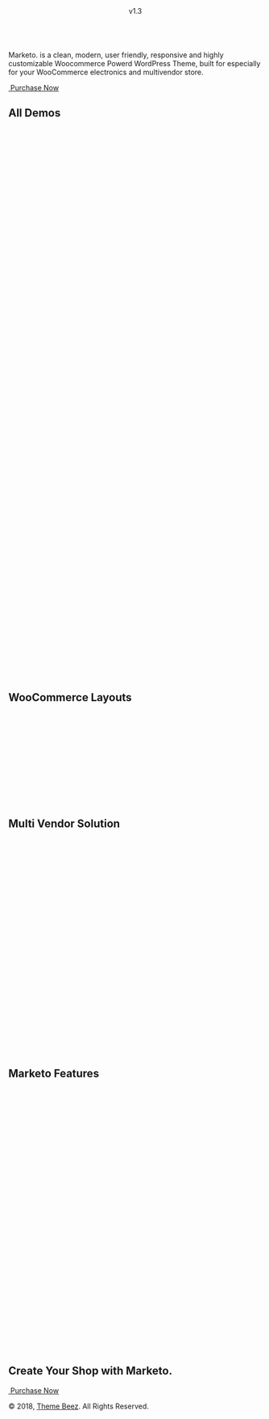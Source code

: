 <!DOCTYPE html>
<!-- saved from url=(0035)https://xpeedstudio.com/wp/marketo/ -->
<html lang="en"><head><meta http-equiv="Content-Type" content="text/html; charset=UTF-8">


<title>Marketo - Responsive and highly customizable Wordpress Theme</title>

<meta http-equiv="X-UA-Compatible" content="IE=edge">
<meta name="viewport" content="width=device-width, initial-scale=1.0, maximum-scale=1.0, user-scalable=0">
<link href="./Marketo - Responsive and highly customizable Wordpress Theme_files/css" rel="stylesheet">
<link rel="icon" type="image/png" href="https://xpeedstudio.com/wp/marketo/favicon.ico">


<link rel="stylesheet" href="./Marketo - Responsive and highly customizable Wordpress Theme_files/bootstrap.min.css">
<link rel="stylesheet" href="./Marketo - Responsive and highly customizable Wordpress Theme_files/jquery.mCustomScrollbar.css">
<link rel="stylesheet" href="./Marketo - Responsive and highly customizable Wordpress Theme_files/animate.css">

<link rel="stylesheet" href="./Marketo - Responsive and highly customizable Wordpress Theme_files/deemo.css">

<link rel="stylesheet" href="./Marketo - Responsive and highly customizable Wordpress Theme_files/responsive.css">

<!--[if lt IE 9]>
   <script src="js/html5shiv.js"></script>
   <script src="js/respond.min.js"></script>
   <![endif]-->
</head>
<body>

<header class="demo-header">
<div class="container">
<div class="row">
<div class="col-lg-3 col-6">
<div class="demo-version">
<span>v1.3</span>
</div>
</div>
</div>
</div>
</header>


<section class="demo-banner-sec">
<div class="banner-table">
<div class="banner-table-cell">
<div class="container">
<div class="row">
<div class="col-xl-6 col-lg-7 align-self-center">
<div class="xs-banner-content">
<img class="wow fadeInUp" data-wow-duration="1s" src="./Marketo - Responsive and highly customizable Wordpress Theme_files/logo.png" alt="" style="visibility: visible; animation-duration: 1s; animation-name: fadeInUp;">
<p class="wow fadeInUp" data-wow-duration="1.5s" style="visibility: visible; animation-duration: 1.5s; animation-name: fadeInUp;">
Marketo. is a clean, modern, user friendly, responsive and highly customizable Woocommerce Powerd WordPress Theme, built for especially for
your WooCommerce electronics and multivendor store.
</p>
<div class="button-item wow fadeInUp" data-wow-duration="2s" style="visibility: visible; animation-duration: 2s; animation-name: fadeInUp;">
<a href="https://themeforest.net/user/themebeez500/portfolio" target="_blank" class="btn">
<span>
<img src="./Marketo - Responsive and highly customizable Wordpress Theme_files/envato.png" alt="">
</span> Purchase Now</a>

</div>
</div>
</div>
</div>
</div>
</div>
</div>
<div class="banner-img">
<img src="./Marketo - Responsive and highly customizable Wordpress Theme_files/banner-img.png" alt="">
</div>
</section>



<section class="page-item-sec">
<div class="container">
<div class="row">
<div class="col-lg-8 mx-auto wow fadeInUp" data-wow-duration=".5s" style="visibility: visible; animation-duration: 0.5s; animation-name: fadeInUp;">
<h2 class="section-title">All Demos </h2>
</div>
</div>

<div class="row">
<div class="col-lg-4 col-md-6 wow fadeInUp" data-wow-duration="1s" style="visibility: hidden; animation-duration: 1s; animation-name: none;">
<div class="single-home-list">
<div class="single-page-list">
<a href="https://demo.xpeedstudio.com/marketov2/" target="_blank">
<div class="page-list-img-header">
<span></span>
<span></span>
<span></span>
</div>
<div class="page-list-img">
<span class="screen-img">
<img src="./Marketo - Responsive and highly customizable Wordpress Theme_files/home_two.jpg" alt="">
</span>
</div>
</a>
</div>
<h3 class="home-list-title">Default</h3>
</div>
</div>
<div class="col-lg-4 col-md-6 wow fadeInUp" data-wow-duration="1s" style="visibility: hidden; animation-duration: 1s; animation-name: none;">
<div class="single-home-list">
<div class="single-page-list">
<a href="https://demo.xpeedstudio.com/marketov2/furniture/" target="_blank">
<div class="page-list-img-header">
<span></span>
<span></span>
<span></span>
</div>
<div class="page-list-img">
<span class="screen-img">
<img src="./Marketo - Responsive and highly customizable Wordpress Theme_files/Furniture.jpg" alt="">
</span>
</div>
</a>
</div>
<h3 class="home-list-title">Furniture</h3>
</div>
</div>
<div class="col-lg-4 col-md-6 wow fadeInUp" data-wow-duration="1.5s" style="visibility: hidden; animation-duration: 1.5s; animation-name: none;">
<div class="single-home-list">
<div class="single-page-list">
<a href="https://demo.xpeedstudio.com/marketov2/grocery/" target="_blank">
<div class="page-list-img-header">
<span></span>
<span></span>
<span></span>
</div>
<div class="page-list-img">
<span class="screen-img">
<img src="./Marketo - Responsive and highly customizable Wordpress Theme_files/grocery.jpg" alt="">
</span>
</div>
</a>
</div>
<h3 class="home-list-title">Grocery</h3>
</div>
</div>

<div class="col-lg-4 col-md-6 wow fadeInUp" data-wow-duration="1s" style="visibility: hidden; animation-duration: 1s; animation-name: none;">
<div class="single-home-list">
<div class="single-page-list">
<a href="https://demo.xpeedstudio.com/marketov2/parts/" target="_blank">
<div class="page-list-img-header">
<span></span>
<span></span>
<span></span>
</div>
<div class="page-list-img">
<span class="screen-img">
<img src="./Marketo - Responsive and highly customizable Wordpress Theme_files/auto.jpg" alt="">
</span>
</div>
</a>
</div>
<h3 class="home-list-title">Auto Parts</h3>
 </div>
</div>
<div class="col-lg-4 col-md-6 wow fadeInUp" data-wow-duration="1s" style="visibility: hidden; animation-duration: 1s; animation-name: none;">
<div class="single-home-list">
<div class="single-page-list">
<a href="https://demo.xpeedstudio.com/marketov2/watch/" target="_blank">
<div class="page-list-img-header">
<span></span>
<span></span>
<span></span>
</div>
<div class="page-list-img">
<span class="screen-img">
<img src="./Marketo - Responsive and highly customizable Wordpress Theme_files/watch.jpg" alt="">
</span>
</div>
</a>
</div>
<h3 class="home-list-title">Watch</h3>
</div>
</div>
<div class="col-lg-4 col-md-6 wow fadeInUp" data-wow-duration="1s" style="visibility: hidden; animation-duration: 1s; animation-name: none;">
<div class="single-home-list">
<div class="single-page-list">
<a href="https://demo.xpeedstudio.com/marketov2/shoe/" target="_blank">
<div class="page-list-img-header">
<span></span>
<span></span>
<span></span>
</div>
<div class="page-list-img">
<span class="screen-img">
<img src="./Marketo - Responsive and highly customizable Wordpress Theme_files/shoe.jpg" alt="">
</span>
</div>
</a>
</div>
<h3 class="home-list-title">Shoe</h3>
</div>
</div>
<div class="col-lg-4 col-md-6 wow fadeInUp" data-wow-duration="1s" style="visibility: hidden; animation-duration: 1s; animation-name: none;">
<div class="single-home-list">
<div class="single-page-list">
<a href="https://demo.xpeedstudio.com/marketov2/eyeglass/" target="_blank">
<div class="page-list-img-header">
<span></span>
<span></span>
<span></span>
</div>
<div class="page-list-img">
<span class="screen-img">
<img src="./Marketo - Responsive and highly customizable Wordpress Theme_files/eyeglass.jpg" alt="">
</span>
</div>
</a>
</div>
<h3 class="home-list-title">Eye Glass</h3>
</div>
</div>
<div class="col-lg-4 col-md-6 wow fadeInUp" data-wow-duration="1s" style="visibility: hidden; animation-duration: 1s; animation-name: none;">
<div class="single-home-list">
<div class="single-page-list">
<a href="https://demo.xpeedstudio.com/marketov2/jewelry/" target="_blank">
<div class="page-list-img-header">
<span></span>
<span></span>
<span></span>
</div>
<div class="page-list-img">
<span class="screen-img">
<img src="./Marketo - Responsive and highly customizable Wordpress Theme_files/jewelry.jpg" alt="">
</span>
</div>
</a>
</div>
<h3 class="home-list-title">Jewelry</h3>
</div>
</div>
 <div class="col-lg-4 col-md-6 wow fadeInUp" data-wow-duration="1.5s" style="visibility: hidden; animation-duration: 1.5s; animation-name: none;">
<div class="single-home-list">
<div class="single-page-list">
<a href="https://demo.xpeedstudio.com/marketov2/home2/" target="_blank">
<div class="page-list-img-header">
<span></span>
<span></span>
<span></span>
</div>
<div class="page-list-img">
<span class="screen-img">
<img src="./Marketo - Responsive and highly customizable Wordpress Theme_files/home_one.jpg" alt="">
</span>
</div>
</a>
</div>
<h3 class="home-list-title">Electronics</h3>
</div>
</div>


<div class="col-lg-4 col-md-6 wow fadeInUp mx-auto" data-wow-duration="2s" style="visibility: hidden; animation-duration: 2s; animation-name: none;">
<div class="single-home-list">
<div class="single-page-list">
<a href="https://demo.xpeedstudio.com/marketov2/home3/" target="_blank">
<div class="page-list-img-header">
<span></span>
<span></span>
<span></span>
</div>
<div class="page-list-img">
<span class="screen-img">
<img src="./Marketo - Responsive and highly customizable Wordpress Theme_files/home_three.jpg" alt="">
</span>
</div>
</a>
</div>
<h3 class="home-list-title">Electronics Two</h3>
</div>
</div>

<div class="col-lg-4 col-md-6 wow fadeInUp mx-auto" data-wow-duration="2.5s" style="visibility: hidden; animation-duration: 2.5s; animation-name: none;">
<div class="single-home-list">
<div class="single-page-list">
<a href="https://demo.xpeedstudio.com/marketov2/home4/" target="_blank">
<div class="page-list-img-header">
<span></span>
<span></span>
<span></span>
</div>
<div class="page-list-img">
<span class="screen-img">
<img src="./Marketo - Responsive and highly customizable Wordpress Theme_files/home_four.jpg" alt="">
</span>
</div>
</a>
</div>
<h3 class="home-list-title">Electronics Three</h3>
</div>
</div>

<div class="col-lg-4 col-md-6 wow fadeInUp" data-wow-duration="3s" style="visibility: hidden; animation-duration: 3s; animation-name: none;">
<div class="single-home-list">
<div class="single-page-list">
<a href="https://demo.xpeedstudio.com/marketov2/home5/" target="_blank">
<div class="page-list-img-header">
<span></span>
<span></span>
<span></span>
</div>
<div class="page-list-img">
<span class="screen-img">
<img src="./Marketo - Responsive and highly customizable Wordpress Theme_files/home_six.jpg" alt="">
</span>
</div>
</a>
 </div>
<h3 class="home-list-title">Organic</h3>
</div>
</div>

<div class="col-lg-4 col-md-6 wow fadeInUp" data-wow-duration="3.5s" style="visibility: hidden; animation-duration: 3.5s; animation-name: none;">
<div class="single-home-list">
<div class="single-page-list">
<a href="https://demo.xpeedstudio.com/marketov2/home6/" target="_blank">
<div class="page-list-img-header">
<span></span>
<span></span>
<span></span>
</div>
<div class="page-list-img">
<span class="screen-img">
<img src="./Marketo - Responsive and highly customizable Wordpress Theme_files/home_five.png" alt="">
</span>
</div>
</a>
</div>
<h3 class="home-list-title">Electronics Four Full width</h3>
</div>
</div>

<div class="col-lg-4 col-md-6 wow fadeInUp" data-wow-duration="4s" style="visibility: hidden; animation-duration: 4s; animation-name: none;">
<div class="single-home-list">
<div class="single-page-list">
<a href="https://demo.xpeedstudio.com/marketov2/home7/" target="_blank">
<div class="page-list-img-header">
<span></span>
<span></span>
<span></span>
</div>
<div class="page-list-img">
<span class="screen-img">
<img src="./Marketo - Responsive and highly customizable Wordpress Theme_files/home_seven.png" alt="">
</span>
</div>
</a>
</div>
<h3 class="home-list-title">Electronics Five</h3>
</div>
</div>

<div class="col-lg-4 col-md-6 wow fadeInUp" data-wow-duration="4.5s" style="visibility: hidden; animation-duration: 4.5s; animation-name: none;">
<div class="single-home-list">
<div class="single-page-list">
<a href="https://demo.xpeedstudio.com/marketov2/home8/" target="_blank">
<div class="page-list-img-header">
<span></span>
<span></span>
<span></span>
</div>
<div class="page-list-img">
<span class="screen-img">
<img src="./Marketo - Responsive and highly customizable Wordpress Theme_files/home_eight.jpg" alt="">
</span>
</div>
</a>
</div>
<h3 class="home-list-title">Electronics Six</h3>
</div>
</div>

<div class="col-lg-4 col-md-6 wow fadeInUp" data-wow-duration="5s" style="visibility: hidden; animation-duration: 5s; animation-name: none;">
<div class="single-home-list">
<div class="single-page-list">
<a href="https://demo.xpeedstudio.com/marketov2/home9/" target="_blank">
<div class="page-list-img-header">
<span></span>
<span></span>
<span></span>
</div>
<div class="page-list-img">
<span class="screen-img">
<img src="./Marketo - Responsive and highly customizable Wordpress Theme_files/home_nine.jpg" alt="">
</span>
</div>
</a>
</div>
<h3 class="home-list-title">Electronics seven</h3>
</div>
</div>

</div>
</div>
</section>


<section class="color-style">
<div class="container">
<div class="row">
<div class="col-lg-6 mx-auto wow fadeInUp" data-wow-duration="1.5s" style="visibility: hidden; animation-duration: 1.5s; animation-name: none;">
<div class="section-heading-item">
<h2 class="section-title">Unlimited Color</h2>
<p>
Choose from nine awesome color pre-define color and use the power of Marketo. to make them your own.
</p>
</div>
</div>
</div>
</div>

<div class="color-style-img">
<img class="colr-img1 wow fadeInLeft" data-wow-duration="1.5s" src="./Marketo - Responsive and highly customizable Wordpress Theme_files/color-style-img-2.png" alt="" style="visibility: hidden; animation-duration: 1.5s; animation-name: none;">
<img class="colr-img2 wow fadeInRight" data-wow-duration="1.5s" src="./Marketo - Responsive and highly customizable Wordpress Theme_files/color-style-img-3.png" alt="" style="visibility: hidden; animation-duration: 1.5s; animation-name: none;">
</div>
</section>


<section class="color-set-style-img">
<div class="container-fluid">
<div class="row">
<div class="col-lg-12 no-padding">
<div class="color-styles-image clearfix">
<img src="./Marketo - Responsive and highly customizable Wordpress Theme_files/color_style_1.jpg" alt="">
<img src="./Marketo - Responsive and highly customizable Wordpress Theme_files/color_style_2.jpg" alt="">
<img src="./Marketo - Responsive and highly customizable Wordpress Theme_files/color_style_3.jpg" alt="">
<img src="./Marketo - Responsive and highly customizable Wordpress Theme_files/color_style_4.jpg" alt="">
<img src="./Marketo - Responsive and highly customizable Wordpress Theme_files/color_style_5.jpg" alt="">
</div>
</div>
</div>
</div>
</section>


<section class="page-item-sec category-page-sec">
<div class="container">
<div class="row">
<div class="col-lg-8 mx-auto">
<img class="woocom-img" src="./Marketo - Responsive and highly customizable Wordpress Theme_files/wocom.png" alt="">
<h2 class="section-title">WooCommerce Layouts</h2>
</div>
</div>

<div class="row">
<div class="col-lg-4 col-md-6 wow fadeInUp" data-wow-duration="1.5s" style="visibility: hidden; animation-duration: 1.5s; animation-name: none;">
<div class="single-home-list">
<div class="single-page-list">
<a href="https://demo.xpeedstudio.com/marketov2/home3/shop/" target="_blank">
<div class="page-list-img-header">
<span></span>
<span></span>
<span></span>
</div>
<div class="page-list-img">
<span class="screen-img">
<img src="./Marketo - Responsive and highly customizable Wordpress Theme_files/category_one.jpg" alt="">
</span>
</div>
</a>
</div>
<h3 class="home-list-title">Shop Page</h3>
</div>
</div>

<div class="col-lg-4 col-md-6 wow fadeInUp" data-wow-duration="2s" style="visibility: hidden; animation-duration: 2s; animation-name: none;">
<div class="single-home-list">
<div class="single-page-list">
<a href="https://demo.xpeedstudio.com/marketov2/product/fuers-outdoor/" target="_blank">
<div class="page-list-img-header">
<span></span>
 <span></span>
<span></span>
</div>
<div class="page-list-img">
<span class="screen-img">
<img src="./Marketo - Responsive and highly customizable Wordpress Theme_files/category_two.jpg" alt="">
</span>
</div>
</a>
</div>
<h3 class="home-list-title">Product Details Page</h3>
</div>
</div>

<div class="col-lg-4 col-md-6 wow fadeInUp" data-wow-duration="2.5s" style="visibility: hidden; animation-duration: 2.5s; animation-name: none;">
<div class="single-home-list">
<div class="single-page-list">
<a href="https://demo.xpeedstudio.com/marketov2/product-category/" target="_blank">
<div class="page-list-img-header">
<span></span>
<span></span>
<span></span>
</div>
<div class="page-list-img">
<span class="screen-img">
<img src="./Marketo - Responsive and highly customizable Wordpress Theme_files/category_three.jpg" alt="">
</span>
</div>
</a>
</div>
<h3 class="home-list-title">Product Category Pages</h3>
</div>
</div>
</div>
</div>
</section>
<section class="page-item-sec category-page-sec dokan-layout">
<div class="container">
<div class="row">
<div class="col-lg-8 mx-auto">
<img class="woocom-img" src="./Marketo - Responsive and highly customizable Wordpress Theme_files/dokan_logo.png" alt="">
<h2 class="section-title">Multi Vendor Solution</h2>
</div>
</div>

<div class="row">
<div class="col-lg-4 col-md-6 mx-auto wow fadeInUp" data-wow-duration="2s" style="visibility: hidden; animation-duration: 2s; animation-name: none;">
<div class="single-home-list">
<div class="single-page-list">
<a href="https://demo.xpeedstudio.com/marketov2/marketovendor/" target="_blank">
<div class="page-list-img-header">
<span></span>
<span></span>
<span></span>
</div>
<div class="page-list-img">
<span class="screen-img">
<img src="./Marketo - Responsive and highly customizable Wordpress Theme_files/home_two.jpg" alt="">
</span>
</div>
</a>
</div>
<h3 class="home-list-title">Multivendor demo</h3>
</div>
</div>
<div class="col-lg-4 col-md-6 mx-auto wow fadeInUp" data-wow-duration="2s" style="visibility: hidden; animation-duration: 2s; animation-name: none;">
<div class="single-home-list">
<div class="single-page-list">
<a href="https://demo.xpeedstudio.com/marketov2/marketovendor/store-listing/" target="_blank">
<div class="page-list-img-header">
<span></span>
<span></span>
<span></span>
</div>
<div class="page-list-img">
<span class="screen-img">
<img src="./Marketo - Responsive and highly customizable Wordpress Theme_files/dokan_home.jpg" alt="">
</span>
</div>
</a>
</div>
<h3 class="home-list-title">Multivendor author Page</h3>
</div>
</div>

</div>
</div>
</section>


<section class="page-builder-sec">
<div class="container">
<div class="row">
<div class="col-lg-4 col-md-4 align-self-center wow fadeInLeft" data-wow-duration="1.5s" style="visibility: hidden; animation-duration: 1.5s; animation-name: none;">
<div class="page-builder-content">
<img src="./Marketo - Responsive and highly customizable Wordpress Theme_files/elementor_logo.png" alt="">
<p>Drag &amp; Drop Page Builder</p>
</div>
</div>

<div class="col-lg-8 col-md-8 wow fadeInRight" data-wow-duration="1.5s" style="visibility: hidden; animation-duration: 1.5s; animation-name: none;">
<div class="elementor-img">
<img src="./Marketo - Responsive and highly customizable Wordpress Theme_files/elementor-img.png" alt="">
</div>
</div>
</div>

</div>
</section>
<section class="page-builder-sec admin-pnnel-sec">
<div class="container">
<div class="row">
<div class="col-lg-8 col-md-8 wow fadeInLeft" data-wow-duration="1.5s" style="visibility: hidden; animation-duration: 1.5s; animation-name: none;">
<div class="elementor-img">
<img src="./Marketo - Responsive and highly customizable Wordpress Theme_files/admin-pannel.png" alt="">
</div>
</div>
<div class="col-lg-4 align-self-center col-md-4 wow fadeInRight" data-wow-duration="1.5s" style="visibility: hidden; animation-duration: 1.5s; animation-name: none;">
<div class="page-builder-content text-right">
<h2>
<span>Included</span>
Social Login Plugin</h2>
<p>Choose from nine awesome color pre-define color and use the power of Marketo. to make them your own.</p>
</div>
</div>

</div>

</div>
</section>
<section class="page-builder-sec admin-pnnel-sec ">
<div class="container">
<div class="row">
<div class="col-lg-5 col-md-5 align-self-center wow fadeInLeft" data-wow-duration="1.5s" style="visibility: hidden; animation-duration: 1.5s; animation-name: none;">
<div class="page-builder-content">
<h2>
Multivendor Supported</h2>
<p>Marketo comes with Dokan multi-vendor solution. Build your own Amazon, eBay, Aliexpress like marketplace in just 30 minutes. Start your own multivendore marketplace and earn through commissions with products ranging from digital, physical to variable. </p>
</div>
</div>

<div class="col-lg-7 col-md-7 wow fadeInRight" data-wow-duration="1.5s" style="visibility: hidden; animation-duration: 1.5s; animation-name: none;">
<div class="elementor-img">
<img src="./Marketo - Responsive and highly customizable Wordpress Theme_files/dokan.png" alt="">
</div>
</div>
</div>

</div>
</section>


<section class="featured-sec">
<div class="container">
<div class="row">
<div class="col-lg-8 mx-auto">
<h2 class="section-title">Marketo Features </h2>
</div>
</div>
<div class="row">
<div class="col-lg-4 col-sm-6 wow fadeInUp" data-wow-duration="1s" style="visibility: hidden; animation-duration: 1s; animation-name: none;">
<div class="single-featured">
<div class="single-featured-item">
<img src="./Marketo - Responsive and highly customizable Wordpress Theme_files/01_elementor.jpg" alt="">
</div>
<h3>Elementor Builder</h3>
</div>
</div>

<div class="col-lg-4 col-sm-6 wow fadeInUp" data-wow-duration="1.5s" style="visibility: hidden; animation-duration: 1.5s; animation-name: none;">
<div class="single-featured">
<div class="single-featured-item">
<img src="./Marketo - Responsive and highly customizable Wordpress Theme_files/02_wooCommerce.jpg" alt="">
</div>
<h3>WooCommerce Integration</h3>
</div>
</div>

<div class="col-lg-4 col-sm-6 wow fadeInUp" data-wow-duration="2s" style="visibility: hidden; animation-duration: 2s; animation-name: none;">
<div class="single-featured">
<div class="single-featured-item">
<img src="./Marketo - Responsive and highly customizable Wordpress Theme_files/03_one_click_demo_installation.jpg" alt="">
</div>
<h3>One Click Demo Installation</h3>
</div>
</div>

<div class="col-lg-4 col-sm-6 wow fadeInUp" data-wow-duration="2.5s" style="visibility: hidden; animation-duration: 2.5s; animation-name: none;">
<div class="single-featured">
<div class="single-featured-item">
<img src="./Marketo - Responsive and highly customizable Wordpress Theme_files/04_contact_form_7.jpg" alt="">
</div>
<h3>Contact Form 7</h3>
</div>
</div>

<div class="col-lg-4 col-sm-6 wow fadeInUp" data-wow-duration="3s" style="visibility: hidden; animation-duration: 3s; animation-name: none;">
<div class="single-featured">
<div class="single-featured-item">
<img src="./Marketo - Responsive and highly customizable Wordpress Theme_files/05_build_with_seo.jpg" alt="">
</div>
<h3>SEO Friendly</h3>
</div>
</div>

<div class="col-lg-4 col-sm-6 wow fadeInUp" data-wow-duration="3.5s" style="visibility: hidden; animation-duration: 3.5s; animation-name: none;">
<div class="single-featured">
<div class="single-featured-item">
<img src="./Marketo - Responsive and highly customizable Wordpress Theme_files/06_high_speed_performance.jpg" alt="">
</div>
<h3>High Speed Performance</h3>
</div>
</div>

<div class="col-lg-4 col-sm-6 wow fadeInUp" data-wow-duration="4s" style="visibility: hidden; animation-duration: 4s; animation-name: none;">
<div class="single-featured">
<div class="single-featured-item">
<img src="./Marketo - Responsive and highly customizable Wordpress Theme_files/07_wpml_compatible.jpg" alt="">
</div>
<h3>WPML Compatible</h3>
</div>
</div>

<div class="col-lg-4 col-sm-6 wow fadeInUp" data-wow-duration="4.5s" style="visibility: hidden; animation-duration: 4.5s; animation-name: none;">
<div class="single-featured">
<div class="single-featured-item">
<img src="./Marketo - Responsive and highly customizable Wordpress Theme_files/08_unlimited_color.jpg" alt="">
</div>
<h3>Unlimited Color</h3>
</div>
</div>

<div class="col-lg-4 col-sm-6 wow fadeInUp" data-wow-duration="5s" style="visibility: hidden; animation-duration: 5s; animation-name: none;">
<div class="single-featured">
<div class="single-featured-item">
<img src="./Marketo - Responsive and highly customizable Wordpress Theme_files/09_google_fonts.jpg" alt="">
</div>
<h3>600+ Google Fonts</h3>
</div>
</div>

</div>
</div>
</section>


<footer class="footer-sec">
<div class="container">
<div class="row">
<div class="col-lg-12">
<div class="footer-content text-center">
<h2 class="section-title">
Create Your Shop with Marketo.
</h2>
<a href="https://themeforest.net/user/themebeez500/portfolio" target="_blank" class="btn">
<span>
<img src="./Marketo - Responsive and highly customizable Wordpress Theme_files/envato.png" alt="">
</span> Purchase Now</a>
</div>
</div>
</div>
</div>
</footer>
<div class="copyright-sec">
<div class="container">
<div class="copyright">
<p>
© 2018,
<a href="https://themeforest.net/user/themebeez500/portfolio">Theme Beez</a>. All Rights Reserved.
</p>
</div>
</div>
</div>



<script type="text/javascript" src="./Marketo - Responsive and highly customizable Wordpress Theme_files/jquery.js.download"></script>

<script type="text/javascript" src="./Marketo - Responsive and highly customizable Wordpress Theme_files/bootstrap.min.js.download"></script>

<script type="text/javascript" src="./Marketo - Responsive and highly customizable Wordpress Theme_files/jquery.mCustomScrollbar.concat.min.js.download"></script>
<script type="text/javascript" src="./Marketo - Responsive and highly customizable Wordpress Theme_files/wow.min.js.download"></script>

<script type="text/javascript" src="./Marketo - Responsive and highly customizable Wordpress Theme_files/custom.js.download"></script>


</body></html>
